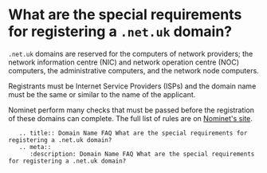 # What are the special requirements for registering a `.net.uk` domain?

`.net.uk` domains are reserved for the computers of network providers; the network information centre (NIC) and network operation centre (NOC) computers, the administrative computers, and the network node computers.

Registrants must be Internet Service Providers (ISPs) and the domain name must be the same or similar to the name of the applicant.

Nominet perform many checks that must be passed before the registration of these domains can complete. The full list of rules are on [Nominet's site](http://www.nominet.org.uk/uk-domain-names/registering-uk-domain/choosing-domain-name/rules).

```eval_rst
   .. title:: Domain Name FAQ What are the special requirements for registering a .net.uk domain?
   .. meta::
      :description: Domain Name FAQ What are the special requirements for registering a .net.uk domain?
```
